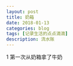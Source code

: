 ```yaml
---
layout: post
title: 奶箱
date: 2018-01-13
categories: blog
tags: [记录生活的点点滴滴]
description: 流水账
---
```


1 第一次从奶箱拿了牛奶